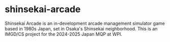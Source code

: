 # shinsekai-arcade
Shinsekai Arcade is an in-development arcade management simulator game based in 1980s Japan, set in Osaka's Shinsekai neighborhood. This is an IMGD/CS project for the 2024-2025 Japan MQP at WPI.
